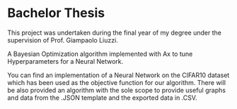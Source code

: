 # Bachelor Thesis

This project was undertaken during the final year of my degree under the supervision of Prof. Giampaolo Liuzzi.

A Bayesian Optimization algorithm implemented with Ax to tune Hyperparameters for a Neural Network.

You can find an implementation of a Neural Network on the CIFAR10 dataset which has been used as the objective function for our algorithm.
There will be also provided an algorithm with the sole scope to provide useful graphs and data from the .JSON template and the exported data in .CSV.
